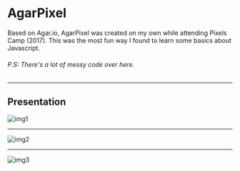 # AgarPixel

Based on Agar.io, AgarPixel was created on my own while attending Pixels Camp (2017). This was the most fun way I found to learn some basics about Javascript.

###### P.S: There's a lot of messy code over here. 
____

## Presentation
![img1](https://github.com/dinispeixoto/AgarPixel/blob/master/img1.png "Image 1")
____

![img2](https://github.com/dinispeixoto/AgarPixel/blob/master/img2.png "Image 2")
____

![img3](https://github.com/dinispeixoto/AgarPixel/blob/master/img3.png "Image 3")

